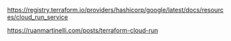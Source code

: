 https://registry.terraform.io/providers/hashicorp/google/latest/docs/resources/cloud_run_service


https://ruanmartinelli.com/posts/terraform-cloud-run